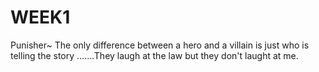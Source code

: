# WEEK1

Punisher~ The only difference between a hero and a villain is just who is telling the story .......They laugh at the law but they don't laught at me.

